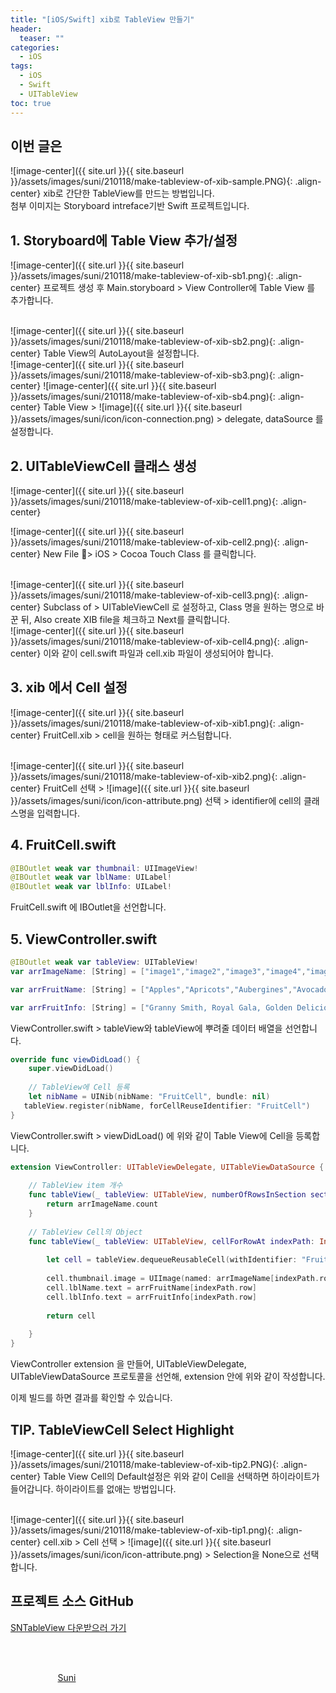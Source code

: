 ```yaml
---
title: "[iOS/Swift] xib로 TableView 만들기"
header:
  teaser: ""
categories:
  - iOS
tags:
  - iOS
  - Swift
  - UITableView
toc: true
---
```


## 이번 글은
![image-center]({{ site.url }}{{ site.baseurl }}/assets/images/suni/210118/make-tableview-of-xib-sample.PNG){: .align-center}
xib로 간단한 TableView를 만드는 방법입니다.<br>
첨부 이미지는 Storyboard intreface기반 Swift 프로젝트입니다.


## 1. Storyboard에 Table View 추가/설정

![image-center]({{ site.url }}{{ site.baseurl }}/assets/images/suni/210118/make-tableview-of-xib-sb1.png){: .align-center}
프로젝트 생성 후 Main.storyboard > View Controller에 Table View 를 추가합니다.

<br>
![image-center]({{ site.url }}{{ site.baseurl }}/assets/images/suni/210118/make-tableview-of-xib-sb2.png){: .align-center}
Table View의 AutoLayout을 설정합니다.

<br>
![image-center]({{ site.url }}{{ site.baseurl }}/assets/images/suni/210118/make-tableview-of-xib-sb3.png){: .align-center}
![image-center]({{ site.url }}{{ site.baseurl }}/assets/images/suni/210118/make-tableview-of-xib-sb4.png){: .align-center}
Table View >  ![image]({{ site.url }}{{ site.baseurl }}/assets/images/suni/icon/icon-connection.png) > delegate, dataSource 를 설정합니다.


## 2. UITableViewCell 클래스 생성

![image-center]({{ site.url }}{{ site.baseurl }}/assets/images/suni/210118/make-tableview-of-xib-cell1.png){: .align-center}

![image-center]({{ site.url }}{{ site.baseurl }}/assets/images/suni/210118/make-tableview-of-xib-cell2.png){: .align-center}
New File > iOS > Cocoa Touch Class 를 클릭합니다.

<br>
![image-center]({{ site.url }}{{ site.baseurl }}/assets/images/suni/210118/make-tableview-of-xib-cell3.png){: .align-center}
Subclass of > UITableViewCell 로 설정하고,
Class 명을 원하는 명으로 바꾼 뒤,
Also create XIB file을 체크하고 Next를 클릭합니다.

<br>
![image-center]({{ site.url }}{{ site.baseurl }}/assets/images/suni/210118/make-tableview-of-xib-cell4.png){: .align-center}
이와 같이 cell.swift 파일과 cell.xib 파일이 생성되어야 합니다.


## 3. xib 에서 Cell 설정

![image-center]({{ site.url }}{{ site.baseurl }}/assets/images/suni/210118/make-tableview-of-xib-xib1.png){: .align-center}
FruitCell.xib > cell을 원하는 형태로 커스텀합니다.

<br>
![image-center]({{ site.url }}{{ site.baseurl }}/assets/images/suni/210118/make-tableview-of-xib-xib2.png){: .align-center}
FruitCell 선택 > ![image]({{ site.url }}{{ site.baseurl }}/assets/images/suni/icon/icon-attribute.png) 선택 > identifier에 cell의 클래스명을 입력합니다.


## 4. FruitCell.swift

```swift
@IBOutlet weak var thumbnail: UIImageView!
@IBOutlet weak var lblName: UILabel!
@IBOutlet weak var lblInfo: UILabel!
```
FruitCell.swift 에 IBOutlet을 선언합니다.

## 5. ViewController.swift

```swift
@IBOutlet weak var tableView: UITableView!
var arrImageName: [String] = ["image1","image2","image3","image4","image5","image6","image7","image8","image9","image10"]

var arrFruitName: [String] = ["Apples","Apricots","Aubergines","Avocados","Bananas","Butternut squash","Cherries","Clementines","Dates","Elderberries"]

var arrFruitInfo: [String] = ["Granny Smith, Royal Gala, Golden Delicious and Pink Lady are just a few of the thousands of kinds of apple that are grown around the world.","Apricots can be eaten fresh or dried – both are packed with vitamins. ","Most aubergines are teardrop-shaped and have glossy purple skin.","Sometimes called an avocado pear, this fruit is often mistakenly described as a vegetable because we eat it in salads.","A great snack in a handy yellow skin!","Butternut squash is a large and pear-shaped fruit with a golden-brown to yellow skin.","Cherries grow from stalks in pairs and a tree can produce fruit for as long as 100 years!","This citrus fruit is the smallest of the tangerines.","These fruits come from the date palm tree and grow abundantly in Egypt.","These little, almost black berries grow on bushes all over the UK countryside in summer."]

```
ViewController.swift > tableView와 tableView에 뿌려줄 데이터 배열을 선언합니다.
<br>

```swift
override func viewDidLoad() {
    super.viewDidLoad()
    
    // TableView에 Cell 등록
    let nibName = UINib(nibName: "FruitCell", bundle: nil)
   tableView.register(nibName, forCellReuseIdentifier: "FruitCell")
}
```
ViewController.swift > viewDidLoad() 에 위와 같이 Table View에 Cell을 등록합니다.
<br>

```swift
extension ViewController: UITableViewDelegate, UITableViewDataSource {
    
    // TableView item 개수
    func tableView(_ tableView: UITableView, numberOfRowsInSection section: Int) -> Int {
        return arrImageName.count
    }
    
    // TableView Cell의 Object
    func tableView(_ tableView: UITableView, cellForRowAt indexPath: IndexPath) -> UITableViewCell {
        
        let cell = tableView.dequeueReusableCell(withIdentifier: "FruitCell", for: indexPath) as! FruitCell
        
        cell.thumbnail.image = UIImage(named: arrImageName[indexPath.row])
        cell.lblName.text = arrFruitName[indexPath.row]
        cell.lblInfo.text = arrFruitInfo[indexPath.row]
        
        return cell
        
    }
}
```
ViewController extension 을 만들어, UITableViewDelegate, UITableViewDataSource 프로토콜을 선언해,
extension 안에 위와 같이 작성합니다.

이제 빌드를 하면 결과를 확인할 수 있습니다.


## TIP. TableViewCell Select Highlight

![image-center]({{ site.url }}{{ site.baseurl }}/assets/images/suni/210118/make-tableview-of-xib-tip2.PNG){: .align-center}
Table View Cell의 Default설정은 위와 같이 Cell을 선택하면 하이라이트가 들어갑니다.
하이라이트를 없애는 방법입니다.

<br>
![image-center]({{ site.url }}{{ site.baseurl }}/assets/images/suni/210118/make-tableview-of-xib-tip1.png){: .align-center}
cell.xib > Cell 선택 > ![image]({{ site.url }}{{ site.baseurl }}/assets/images/suni/icon/icon-attribute.png) > Selection을 None으로 선택합니다.


## 프로젝트 소스 GitHub
[SNTableView 다운받으러 가기](https://github.com/SuniDev/SNTableView)

<br><br>
<figure style="width: 100px" class="align-center">
<a href="https://sunidev.github.io/">
  <img href="https://sunidev.github.io/" src="{{ site.url }}{{ site.baseurl }}/assets/images/suni/profile.png" alt="">
  <figcaption align="center">Suni</figcaption>
  </a>
</figure>
